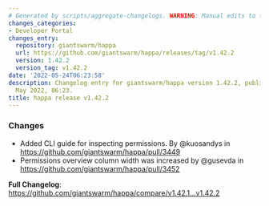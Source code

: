 ```yaml
---
# Generated by scripts/aggregate-changelogs. WARNING: Manual edits to this files will be overwritten.
changes_categories:
- Developer Portal
changes_entry:
  repository: giantswarm/happa
  url: https://github.com/giantswarm/happa/releases/tag/v1.42.2
  version: 1.42.2
  version_tag: v1.42.2
date: '2022-05-24T06:23:58'
description: Changelog entry for giantswarm/happa version 1.42.2, published on 24
  May 2022, 06:23.
title: happa release v1.42.2
---
```


### Changes
* Added CLI guide for inspecting permissions. By @kuosandys in https://github.com/giantswarm/happa/pull/3449
* Permissions overview column width was increased by @gusevda in https://github.com/giantswarm/happa/pull/3452

**Full Changelog**: https://github.com/giantswarm/happa/compare/v1.42.1...v1.42.2
